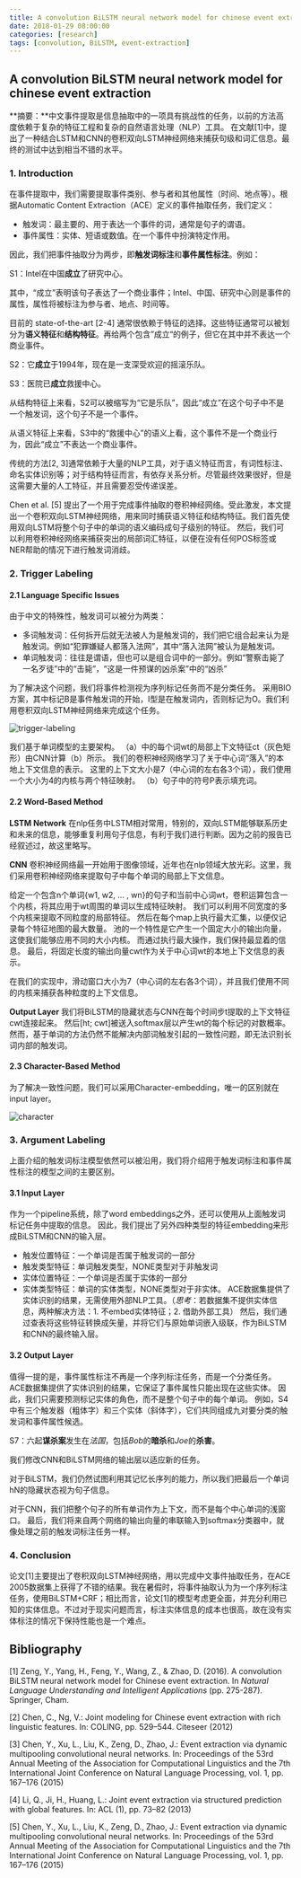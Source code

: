 ```yaml
---
title: A convolution BiLSTM neural network model for chinese event extraction 笔记
date: 2018-01-29 08:00:00
categories: [research]
tags: [convolution, BiLSTM, event-extraction]
---
```


## A convolution BiLSTM neural network model for chinese event extraction

**摘要：**中文事件提取是信息抽取中的一项具有挑战性的任务，以前的方法高度依赖于复杂的特征工程和复杂的自然语言处理（NLP）工具。 在文献\[1\]中，提出了一种结合LSTM和CNN的卷积双向LSTM神经网络来捕获句级和词汇信息。最终的测试中达到相当不错的水平。

### 1. Introduction

在事件提取中，我们需要提取事件类别、参与者和其他属性（时间、地点等）。根据Automatic Content Extraction（ACE）定义的事件抽取任务，我们定义：

- 触发词：最主要的、用于表达一个事件的词，通常是句子的谓语。
- 事件属性：实体、短语或数值。在一个事件中扮演特定作用。

因此，我们把事件抽取分为两步，即**触发词标注**和**事件属性标注**。例如：

S1：Intel在中国**成立**了研究中心。

其中，“成立”表明该句子表达了一个商业事件；Intel、中国、研究中心则是事件的属性，属性将被标注为参与者、地点、时间等。

目前的 state-of-the-art [2-4] 通常很依赖于特征的选择。这些特征通常可以被划分为**语义特征**和**结构特征**。再给两个包含”成立“的例子，但它在其中并不表达一个商业事件。

S2：它**成立**于1994年，现在是一支深受欢迎的摇滚乐队。

S3：医院已**成立**救援中心。

从结构特征上来看，S2可以被缩写为“它是乐队”，因此“成立”在这个句子中不是一个触发词，这个句子不是一个事件。

从语义特征上来看，S3中的“救援中心”的语义上看，这个事件不是一个商业行为，因此“成立”不表达一个商业事件。

传统的方法[2, 3]通常依赖于大量的NLP工具，对于语义特征而言，有词性标注、命名实体识别等；对于结构特征而言，有依存关系分析。尽管最终效果很好，但是这需要大量的人工特征，并且需要忍受传递误差。

Chen et al. [5] 提出了一个用于完成事件抽取的卷积神经网络。受此激发，本文提出一个卷积双向LSTM神经网络，用来同时捕获语义特征和结构特征。我们首先使用双向LSTM将整个句子中的单词的语义编码成句子级别的特征。 然后，我们可以利用卷积神经网络来捕获突出的局部词汇特征，以便在没有任何POS标签或NER帮助的情况下进行触发词消歧。

### 2. Trigger Labeling 

#### 2.1 Language Specific Issues

由于中文的特殊性，触发词可以被分为两类：

- 多词触发词：任何拆开后就无法被人为是触发词的，我们把它组合起来认为是触发词。例如“犯罪嫌疑人都落入法网”，其中“落入法网”被认为是触发词。
- 单词触发词：往往是谓语，但也可以是组合词中的一部分。例如“警察击毙了一名歹徒”中的“击毙”，“这是一件预谋的凶杀案”中的“凶杀”

为了解决这个问题，我们将事件检测视为序列标记任务而不是分类任务。 采用BIO方案，其中标记B是事件触发词的开始，I型是在触发词内，否则标记为O。我们利用卷积双向LSTM神经网络来完成这个任务。

![trigger-labeling](http://oi4yiqiop.bkt.clouddn.com/2018-03-12-202231.jpg)

我们基于单词模型的主要架构。 （a）中的每个词wt的局部上下文特征ct（灰色矩形）由CNN计算（b）所示。 我们的卷积神经网络学习了关于中心词“落入”的本地上下文信息的表示。 这里的上下文大小是7（中心词的左右各3个词），我们使用一个大小为4的内核与两个特征映射。 （b）句子中的符号P表示填充词。

#### 2.2 Word-Based Method

**LSTM Network**  在nlp任务中LSTM相对常用，特别的，双向LSTM能够联系历史和未来的信息，能够重复利用句子信息，有利于我们进行判断。因为之前的报告已经叙述过，故这里略写。

**CNN**  卷积神经网络最一开始用于图像领域，近年也在nlp领域大放光彩。这里，我们采用卷积神经网络来提取句子中每个单词的局部上下文信息。

给定一个包含n个单词{w1, w2, ... , wn}的句子和当前中心词wt，卷积运算包含一个内核，将其应用于wt周围的单词以生成特征映射。 我们可以利用不同宽度的多个内核来提取不同粒度的局部特征。 然后在每个map上执行最大汇集，以便仅记录每个特征地图的最大数量。 池的一个特性是它产生一个固定大小的输出向量，这使我们能够应用不同的大小内核。 而通过执行最大操作，我们保持最显着的信息。 最后，将固定长度的输出向量cwt作为关于中心词wt的本地上下文信息的表示。

在我们的实现中，滑动窗口大小为7（中心词的左右各3个词），并且我们使用不同的内核来捕获各种粒度的上下文信息。

**Output Layer**  我们将BiLSTM的隐藏状态与CNN在每个时间步t提取的上下文特征cwt连接起来。 然后\[ht; cwt\]被送入softmax层以产生wt的每个标记的对数概率。
然而，基于单词的方法仍然不能解决内部词触发引起的一致性问题，即无法识别长词内部的触发词。

#### 2.3 Character-Based Method

为了解决一致性问题，我们可以采用Character-embedding，唯一的区别就在input layer。

![character](http://oi4yiqiop.bkt.clouddn.com/2018-03-12-202234.jpg)

### 3. Argument Labeling

上面介绍的触发词标注模型依然可以被沿用，我们将介绍用于触发词标注和事件属性标注的模型之间的主要区别。

#### 3.1 Input Layer

作为一个pipeline系统，除了word embeddings之外，还可以使用从上面触发词标记任务中提取的信息。 因此，我们提出了另外四种类型的特征embedding来形成BiLSTM和CNN的输入层。

- 触发位置特征：一个单词是否属于触发词的一部分
- 触发类型特征：单词触发类型，NONE类型对于非触发词
- 实体位置特征：一个单词是否属于实体的一部分
- 实体类型特征：单词的实体类型，NONE类型对于非实体。 ACE数据集提供了实体识别的结果，无需使用外部NLP工具。（*思考*：若数据集不提供实体信息，两种解决方法：1. 不embed实体特征；2. 借助外部工具）
  然后，我们通过查表将这些特征转换成矢量，并将它们与原始单词嵌入级联，作为BiLSTM和CNN的最终输入层。

#### 3.2 Output Layer

值得一提的是，事件属性标注不再是一个序列标注任务，而是一个分类任务。 ACE数据集提供了实体识别的结果，它保证了事件属性只能出现在这些实体。 因此，我们只需要预测标记实体的角色，而不是整个句子中的每个单词。 例如，S4中有三个触发器（粗体字）和三个实体（斜体字），它们共同组成九对要分类的触发词和事件属性候选。

S7：六起**谋杀案**发生在*法国*，包括*Bob*的**暗杀**和*Joe*的**杀害**。

我们修改CNN和BiLSTM网络的输出层以适应新的任务。

对于BiLSTM，我们仍然试图利用其记忆长序列的能力，所以我们把最后一个单词hN的隐藏状态视为句子信息。

对于CNN，我们把整个句子的所有单词作为上下文，而不是每个中心单词的浅窗口。 最后，我们将来自两个网络的输出向量的串联输入到softmax分类器中，就像处理之前的触发词标注任务一样。

### 4. Conclusion

论文[1]主要提出了卷积双向LSTM神经网络，用以完成中文事件抽取任务，在ACE 2005数据集上获得了不错的结果。我在暑假时，将事件抽取认为为一个序列标注任务，使用BiLSTM+CRF；相比而言，论文[1]的模型考虑更全面，并充分利用已知的实体信息。不过对于现实问题而言，标注实体信息的成本也很高，故在没有实体标注的情况下保持性能也是一个难点。

## Bibliography

\[1\] Zeng, Y., Yang, H., Feng, Y., Wang, Z., & Zhao, D. (2016). A convolution BiLSTM neural network model for Chinese event extraction. In *Natural Language Understanding and Intelligent Applications* (pp. 275-287). Springer, Cham.

\[2\] Chen, C., Ng, V.: Joint modeling for Chinese event extraction with rich linguistic features. In: COLING, pp. 529–544. Citeseer (2012)

\[3\] Chen, Y., Xu, L., Liu, K., Zeng, D., Zhao, J.: Event extraction via dynamic multipooling convolutional neural networks. In: Proceedings of the 53rd Annual Meeting of the Association for Computational Linguistics and the 7th International Joint Conference on Natural Language Processing, vol. 1, pp. 167–176 (2015)

[4] Li, Q., Ji, H., Huang, L.: Joint event extraction via structured prediction with global features. In: ACL (1), pp. 73–82 (2013)

[5] Chen, Y., Xu, L., Liu, K., Zeng, D., Zhao, J.: Event extraction via dynamic multipooling convolutional neural networks. In: Proceedings of the 53rd Annual Meeting of the Association for Computational Linguistics and the 7th International Joint Conference on Natural Language Processing, vol. 1, pp. 167–176 (2015)